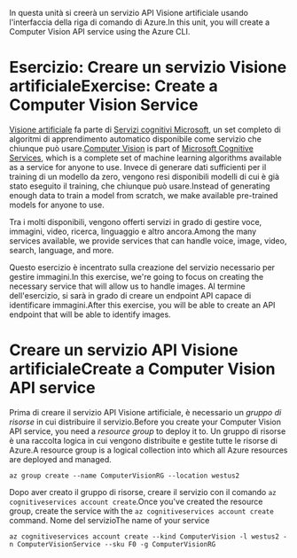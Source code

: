 <span data-ttu-id="dddac-101">In questa unità si creerà un servizio API Visione artificiale usando l'interfaccia della riga di comando di Azure.</span><span class="sxs-lookup"><span data-stu-id="dddac-101">In this unit, you will create a Computer Vision API service using the Azure CLI.</span></span>

# <a name="exercise-create-a-computer-vision-service"></a><span data-ttu-id="dddac-102">Esercizio: Creare un servizio Visione artificiale</span><span class="sxs-lookup"><span data-stu-id="dddac-102">Exercise: Create a Computer Vision Service</span></span>

<span data-ttu-id="dddac-103">[Visione artificiale](/azure/cognitive-services/computer-vision/home) fa parte di [Servizi cognitivi Microsoft](/azure/cognitive-services/welcome), un set completo di algoritmi di apprendimento automatico disponibile come servizio che chiunque può usare.</span><span class="sxs-lookup"><span data-stu-id="dddac-103">[Computer Vision](/azure/cognitive-services/computer-vision/home) is part of [Microsoft Cognitive Services](/azure/cognitive-services/welcome), which is a complete set of machine learning algorithms available as a service for anyone to use.</span></span> <span data-ttu-id="dddac-104">Invece di generare dati sufficienti per il training di un modello da zero, vengono resi disponibili modelli di cui è già stato eseguito il training, che chiunque può usare.</span><span class="sxs-lookup"><span data-stu-id="dddac-104">Instead of generating enough data to train a model from scratch, we make available pre-trained models for anyone to use.</span></span>

<span data-ttu-id="dddac-105">Tra i molti disponibili, vengono offerti servizi in grado di gestire voce, immagini, video, ricerca, linguaggio e altro ancora.</span><span class="sxs-lookup"><span data-stu-id="dddac-105">Among the many services available, we provide services that can handle voice, image, video, search, language, and more.</span></span>

<span data-ttu-id="dddac-106">Questo esercizio è incentrato sulla creazione del servizio necessario per gestire immagini.</span><span class="sxs-lookup"><span data-stu-id="dddac-106">In this exercise, we're going to focus on creating the necessary service that will allow us to handle images.</span></span> <span data-ttu-id="dddac-107">Al termine dell'esercizio, si sarà in grado di creare un endpoint API capace di identificare immagini.</span><span class="sxs-lookup"><span data-stu-id="dddac-107">After this exercise, you will be able to create an API endpoint that will be able to identify images.</span></span>

# <a name="create-a-computer-vision-api-service"></a><span data-ttu-id="dddac-108">Creare un servizio API Visione artificiale</span><span class="sxs-lookup"><span data-stu-id="dddac-108">Create a Computer Vision API service</span></span>

<span data-ttu-id="dddac-109">Prima di creare il servizio API Visione artificiale, è necessario un *gruppo di risorse* in cui distribuire il servizio.</span><span class="sxs-lookup"><span data-stu-id="dddac-109">Before you create your Computer Vision API service, you need a *resource group* to deploy it to.</span></span> <span data-ttu-id="dddac-110">Un gruppo di risorse è una raccolta logica in cui vengono distribuite e gestite tutte le risorse di Azure.</span><span class="sxs-lookup"><span data-stu-id="dddac-110">A resource group is a logical collection into which all Azure resources are deployed and managed.</span></span>

```azurecli
az group create --name ComputerVisionRG --location westus2
```

<span data-ttu-id="dddac-111">Dopo aver creato il gruppo di risorse, creare il servizio con il comando `az cognitiveservices account create`.</span><span class="sxs-lookup"><span data-stu-id="dddac-111">Once you've created the resource group, create the service with the `az cognitiveservices account create` command.</span></span> <span data-ttu-id="dddac-112">Nome del servizio</span><span class="sxs-lookup"><span data-stu-id="dddac-112">The name of your service</span></span> 

```azurecli
az cognitiveservices account create --kind ComputerVision -l westus2 -n ComputerVisionService --sku F0 -g ComputerVisionRG
```
